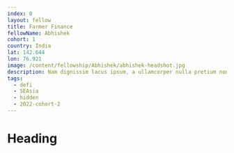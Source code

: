 ```yaml
---
index: 0
layout: fellow
title: Farmer Finance
fellowName: Abhishek
cohort: 1
country: India
lat: 142.644
lon: 76.921
image: /content/fellowship/Abhishek/abhishek-headshot.jpg
description: Nam dignissim lacus ipsum, a ullamcorper nulla pretium non. Aliquam sed enim faucibus, pulvinar felis at, vulputate augue.
tags:
  - defi
  - SEAsia
  - hidden
  - 2022-cohort-2
---
```


# Heading
